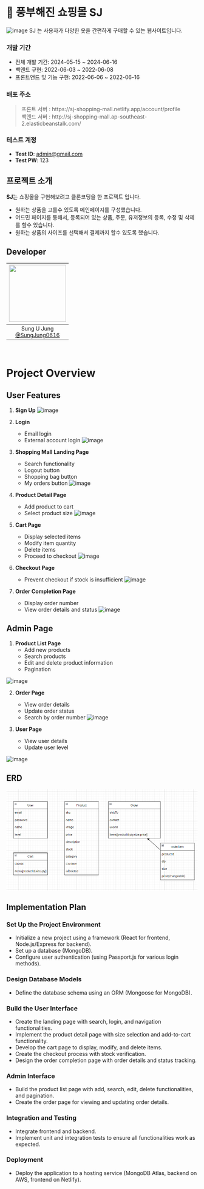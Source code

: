 # 🍴 풍부해진 쇼핑몰 SJ

![image]('./public/image/mainpage.png')
SJ 는 사용자가 다양한 옷을 간편하게 구매할 수 있는 웹사이트입니다.

### 개발 기간

- 전체 개발 기간: 2024-05-15 ~ 2024-06-16
- 백앤드 구현: 2022-06-03 ~ 2022-06-08
- 프론트앤드 및 기능 구현: 2022-06-06 ~ 2022-06-16

### 배포 주소

> <div>프론트 서버 : https://sj-shopping-mall.netlify.app/account/profile</div>
> 백엔드 서버 : http://sj-shopping-mall.ap-southeast-2.elasticbeanstalk.com/
> <br>

### 테스트 계정

- **Test ID**: admin@gmail.com
- **Test PW**: 123

## 프로젝트 소개

**SJ**는 쇼핑몰을 구현해보려고 클론코딩을 한 프로젝트 입니다.

- 원하는 상품을 고를수 있도록 메인페이지를 구성했습니다.
- 어드민 페이지를 통해서, 등록되어 있는 상품, 주문, 유저정보의 등록, 수정 및 삭제를 할수 있습니다.
- 원하는 상품의 사이즈를 선택해서 결제까지 할수 있도록 했습니다.
  <br>

## Developer

| <img src="https://avatars.githubusercontent.com/u/35758170?v=4" width="150" height="150"/> |
| :----------------------------------------------------------------------------------------: |
|              Sung U Jung<br/>[@SungJung0616](https://github.com/SungJung0616)              |

<br>

# Project Overview

## User Features

1. **Sign Up**
   ![image]('./public/image/signup.png')

2. **Login**

   - Email login
   - External account login
     ![image]('./public/image/login.png')

3. **Shopping Mall Landing Page**

   - Search functionality
   - Logout button
   - Shopping bag button
   - My orders button
     ![image]('./public/image/mainpage.png')

4. **Product Detail Page**

   - Add product to cart
   - Select product size
     ![image]('./public/image/productDetail.png')

5. **Cart Page**

   - Display selected items
   - Modify item quantity
   - Delete items
   - Proceed to checkout
     ![image]('./public/image/cartPage.png')

6. **Checkout Page**

   - Prevent checkout if stock is insufficient
     ![image]('./public/image/payment.png')

7. **Order Completion Page**
   - Display order number
   - View order details and status
     ![image]('./public/image/orderPage.png')

## Admin Page

1. **Product List Page**
   - Add new products
   - Search products
   - Edit and delete product information
   - Pagination

![image]('./public/image/adminProduct.png')

2. **Order Page**

   - View order details
   - Update order status
   - Search by order number
     ![image]('./public/image/adminOrder.png')

3. **User Page**
   - View user details
   - Update user level

![image]('./public/image/adminUser.png')

## ERD

![Database Schema](public/image/image.png)

## Implementation Plan

### Set Up the Project Environment

- Initialize a new project using a framework (React for frontend, Node.js/Express for backend).
- Set up a database (MongoDB).
- Configure user authentication (using Passport.js for various login methods).

### Design Database Models

- Define the database schema using an ORM (Mongoose for MongoDB).

### Build the User Interface

- Create the landing page with search, login, and navigation functionalities.
- Implement the product detail page with size selection and add-to-cart functionality.
- Develop the cart page to display, modify, and delete items.
- Create the checkout process with stock verification.
- Design the order completion page with order details and status tracking.

### Admin Interface

- Build the product list page with add, search, edit, delete functionalities, and pagination.
- Create the order page for viewing and updating order details.

### Integration and Testing

- Integrate frontend and backend.
- Implement unit and integration tests to ensure all functionalities work as expected.

### Deployment

- Deploy the application to a hosting service (MongoDB Atlas, backend on AWS, frontend on Netlify).
